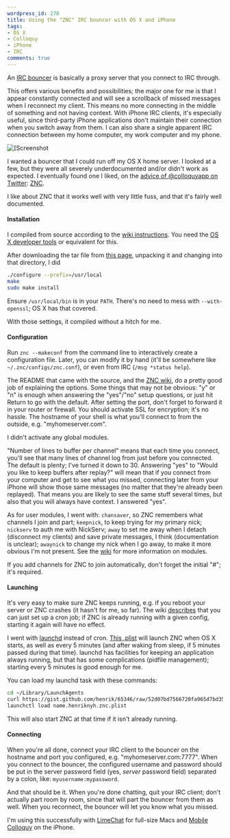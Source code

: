 ```yaml
---
wordpress_id: 270
title: Using the "ZNC" IRC bouncer with OS X and iPhone
tags:
- OS X
- Colloquy
- iPhone
- IRC
comments: true
---
```

An <a href="http://en.wikipedia.org/wiki/Bouncer_(networking)">IRC bouncer</a> is basically a proxy server that you connect to IRC through.

This offers various benefits and possibilities; the major one for me is that I appear constantly connected and will see a scrollback of missed messages when I reconnect my client. This means no more connecting in the middle of something and not having context. With iPhone IRC clients, it's especially useful, since third-party iPhone applications don't maintain their connection when you switch away from them. I can also share a single apparent IRC connection between my home computer, my work computer and my phone.

<p class="center"><img src="https://henrik.nyh.se/uploads/znc-1.png" class="bordered" alt="[Screenshot" /></p>

I wanted a bouncer that I could run off my OS X home server. I looked at a few, but they were all severely underdocumented and/or didn't work as expected. I eventually found one I liked, on the <a href="http://twitter.com/colloquyapp/statuses/1132976532">advice of @colloquyapp on Twitter</a>: <a href="http://en.znc.in/">ZNC</a>.

<!--more-->

I like about ZNC that it works well with very little fuss, and that it's fairly well documented.

<h4>Installation</h4>

I compiled from source according to the <a href="http://en.znc.in/wiki/Installation#Source_Tarball">wiki instructions</a>. You need the <a href="http://developer.apple.com/technology/xcode.html">OS X developer tools</a> or equivalent for this.

After downloading the tar file from <a href="http://wiki.znc.in/ZNC">this page</a>, unpacking it and changing into that directory, I did

``` bash
./configure --prefix=/usr/local
make
sudo make install
```
Ensure <code>/usr/local/bin</code> is in your <code>PATH</code>. There's no need to mess with <code>--with-openssl</code>; OS X has that covered.

With those settings, it compiled without a hitch for me.

<h4>Configuration</h4>

Run <code>znc --makeconf</code> from the command line to interactively create a configuration file. Later, you can modify it by hand (it'll be somewhere like <code>~/.znc/configs/znc.conf</code>), or even from IRC (<code>/msg *status help</code>).

The README that came with the source, and the <a href="http://en.znc.in/wiki/ZNC">ZNC wiki</a>, do a pretty good job of explaining the options. Some things that may not be obvious: "y" or "n" is enough when answering the "yes"/"no" setup questions, or just hit Return to go with the default. After setting the port, don't forget to forward it in your router or firewall. You should activate SSL for encryption; it's no hassle. The hostname of your shell is what you'll connect to from the outside, e.g. "myhomeserver.com".

I didn't activate any global modules.

"Number of lines to buffer per channel" means that each time you connect, you'll see that many lines of channel log from just before you connected. The default is plenty; I've turned it down to 30. Answering "yes" to "Would you like to keep buffers after replay?" will mean that if you connect from your computer and get to see what you missed, connecting later from your iPhone will show those same messages (no matter that they're already been replayed). That means you are likely to see the same stuff several times, but also that you will always have context. I answered "yes".

As for user modules, I went with: <code>chansaver</code>, so ZNC remembers what channels I join and part; <code>keepnick</code>, to keep trying for my primary nick; <code>nickserv</code> to auth me with NickServ; <code>away</code> to set me away when I detach (disconnect my clients) and save private messages, I think (documentation is unclear); <code>awaynick</code> to change my nick when I go away, to make it more obvious I'm not present. See the <a href="http://en.znc.in/wiki/Category:Modules">wiki</a> for more information on modules.

If you add channels for ZNC to join automatically, don't forget the initial "#"; it's required.

<h4>Launching</h4>

It's very easy to make sure ZNC keeps running, e.g. if you reboot your server or ZNC crashes (it hasn't for me, so far). The wiki <a href="http://en.znc.in/wiki/FAQ#How_can_I_restart_ZNC_automatically_.28in_case_of_a_machine_reboot.2C_crash.2C_etc..29.3F">describes</a> that you can just set up a cron job; if ZNC is already running with a given config, starting it again will have no effect.

I went with <a href="http://en.wikipedia.org/wiki/Launchd">launchd</a> instead of cron. <a href="https://gist.github.com/henrik/65346/raw/52d07bd7566720fa965d7bd359b0ca27e0e30f01/name.henriknyh.znc.plist">This .plist</a> will launch ZNC when OS X starts, as well as every 5 minutes (and after waking from sleep, if 5 minutes passed during that time). launchd has facilities for keeping an application always running, but that has some complications (pidfile management); starting every 5 minutes is good enough for me.

You can load my launchd task with these commands:

``` bash
cd ~/Library/LaunchAgents
curl https://gist.github.com/henrik/65346/raw/52d07bd7566720fa965d7bd359b0ca27e0e30f01/name.henriknyh.znc.plist > name.henriknyh.znc.plist
launchctl load name.henriknyh.znc.plist
```

This will also start ZNC at that time if it isn't already running.

<h4>Connecting</h4>

When you're all done, connect your IRC client to the bouncer on the hostname and port you configured, e.g. "myhomeserver.com:7777". When you connect to the bouncer, the configured username and password should be put in the server password field (yes, <em>server</em> password field) separated by a colon, like: <code>myusername:mypassword</code>.

And that should be it. When you're done chatting, quit your IRC client; don't actually part room by room, since that will part the bouncer from them as well. When you reconnect, the bouncer will let you know what you missed.

I'm using this successfully with <a href="http://limechat.net/mac/">LimeChat</a> for full-size Macs and <a href="http://colloquy.info/mobile/">Mobile Colloquy</a> on the iPhone.
